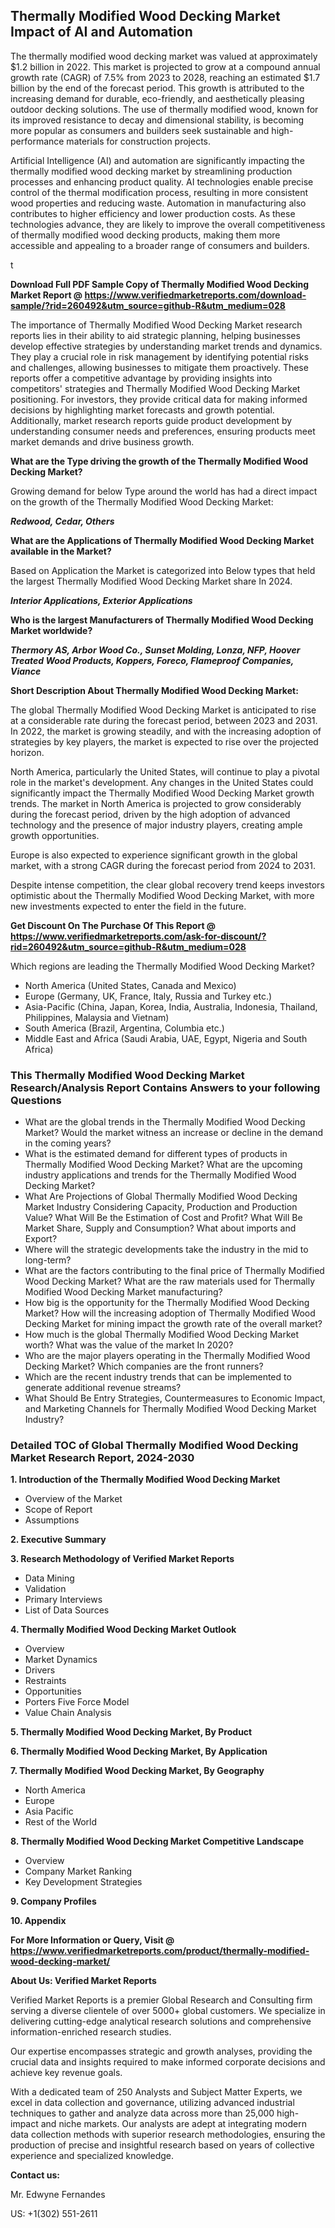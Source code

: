 <h2>Thermally Modified Wood Decking Market Impact of AI and Automation</h2><p>The thermally modified wood decking market was valued at approximately $1.2 billion in 2022. This market is projected to grow at a compound annual growth rate (CAGR) of 7.5% from 2023 to 2028, reaching an estimated $1.7 billion by the end of the forecast period. This growth is attributed to the increasing demand for durable, eco-friendly, and aesthetically pleasing outdoor decking solutions. The use of thermally modified wood, known for its improved resistance to decay and dimensional stability, is becoming more popular as consumers and builders seek sustainable and high-performance materials for construction projects.</p><p>Artificial Intelligence (AI) and automation are significantly impacting the thermally modified wood decking market by streamlining production processes and enhancing product quality. AI technologies enable precise control of the thermal modification process, resulting in more consistent wood properties and reducing waste. Automation in manufacturing also contributes to higher efficiency and lower production costs. As these technologies advance, they are likely to improve the overall competitiveness of thermally modified wood decking products, making them more accessible and appealing to a broader range of consumers and builders.</p>t</p><p id="" class=""><strong>Download Full PDF Sample Copy of Thermally Modified Wood Decking Market Report @ <a href="https://www.verifiedmarketreports.com/download-sample/?rid=260492&utm_source=github-R&utm_medium=028" target="_blank">https://www.verifiedmarketreports.com/download-sample/?rid=260492&utm_source=github-R&utm_medium=028</a></strong></p><p>The importance of&nbsp;Thermally Modified Wood Decking Market research reports lies in their ability to aid strategic planning, helping businesses develop effective strategies by understanding market trends and dynamics. They play a crucial role in risk management by identifying potential risks and challenges, allowing businesses to mitigate them proactively. These reports offer a competitive advantage by providing insights into competitors' strategies and Thermally Modified Wood Decking Market positioning. For investors, they provide critical data for making informed decisions by highlighting market forecasts and growth potential. Additionally, market research reports guide product development by understanding consumer needs and preferences, ensuring products meet market demands and drive business growth.</p><p><strong>What are the&nbsp;Type driving the growth of the Thermally Modified Wood Decking Market?</strong></p><p id="" class="">Growing demand for below Type around the world has had a direct impact on the growth of the Thermally Modified Wood Decking Market:</p><em><strong>Redwood, Cedar, Others</strong></em></p><strong>What are the&nbsp;Applications&nbsp;of Thermally Modified Wood Decking Market available in the Market?</strong></p><p id="" class="">Based on Application the Market is categorized into Below types that held the largest Thermally Modified Wood Decking Market share In 2024.</p><em><strong>Interior Applications, Exterior Applications</strong></em></p><strong>Who is the largest Manufacturers of Thermally Modified Wood Decking Market worldwide?</strong></p><p><em><strong>Thermory AS, Arbor Wood Co., Sunset Molding, Lonza, NFP, Hoover Treated Wood Products, Koppers, Foreco, Flameproof Companies, Viance</strong></em></p><p id="" class=""><strong>Short Description About Thermally Modified Wood Decking Market:</strong></p><p>The global Thermally Modified Wood Decking Market is anticipated to rise at a considerable rate during the forecast period, between 2023 and 2031. In 2022, the market is growing steadily, and with the increasing adoption of strategies by key players, the market is expected to rise over the projected horizon.</p><p>North America, particularly the United States, will continue to play a pivotal role in the market's development. Any changes in the United States could significantly impact the Thermally Modified Wood Decking Market growth trends. The market in North America is projected to grow considerably during the forecast period, driven by the high adoption of advanced technology and the presence of major industry players, creating ample growth opportunities.</p><p>Europe is also expected to experience significant growth in the global market, with a strong CAGR during the forecast period from 2024 to 2031.</p><p>Despite intense competition, the clear global recovery trend keeps investors optimistic about the Thermally Modified Wood Decking Market, with more new investments expected to enter the field in the future.</p><p id="" class=""><strong>Get Discount On The Purchase Of This Report @ <a href="https://www.verifiedmarketreports.com/ask-for-discount/?rid=260492&utm_source=github-R&utm_medium=028" target="_blank">https://www.verifiedmarketreports.com/ask-for-discount/?rid=260492&utm_source=github-R&utm_medium=028</a></strong></p>Which regions are leading the Thermally Modified Wood Decking Market?</p><ul><li>North America (United States, Canada and Mexico)</li><li>Europe (Germany, UK, France, Italy, Russia and Turkey etc.)</li><li>Asia-Pacific (China, Japan, Korea, India, Australia, Indonesia, Thailand, Philippines, Malaysia and Vietnam)</li><li>South America (Brazil, Argentina, Columbia etc.)</li><li>Middle East and Africa (Saudi Arabia, UAE, Egypt, Nigeria and South Africa)</li></ul><h3 id="" class="">This Thermally Modified Wood Decking Market Research/Analysis Report Contains Answers to your following Questions</h3><ul><li>What are the global trends in the Thermally Modified Wood Decking Market? Would the market witness an increase or decline in the demand in the coming years?</li><li>What is the estimated demand for different types of products in Thermally Modified Wood Decking Market? What are the upcoming industry applications and trends for the Thermally Modified Wood Decking Market?</li><li>What Are Projections of Global Thermally Modified Wood Decking Market Industry Considering Capacity, Production and Production Value? What Will Be the Estimation of Cost and Profit? What Will Be Market Share, Supply and Consumption? What about imports and Export?</li><li>Where will the strategic developments take the industry in the mid to long-term?</li><li>What are the factors contributing to the final price of Thermally Modified Wood Decking Market? What are the raw materials used for Thermally Modified Wood Decking Market manufacturing?</li><li>How big is the opportunity for the Thermally Modified Wood Decking Market? How will the increasing adoption of Thermally Modified Wood Decking Market for mining impact the growth rate of the overall market?</li><li>How much is the global Thermally Modified Wood Decking Market worth? What was the value of the market In 2020?</li><li>Who are the major players operating in the Thermally Modified Wood Decking Market? Which companies are the front runners?</li><li>Which are the recent industry trends that can be implemented to generate additional revenue streams?</li><li>What Should Be Entry Strategies, Countermeasures to Economic Impact, and Marketing Channels for Thermally Modified Wood Decking Market Industry?</li></ul><h3 id="" class="">Detailed TOC of Global Thermally Modified Wood Decking Market Research Report, 2024-2030</h3><p id="" class=""><strong>1. Introduction of the Thermally Modified Wood Decking Market</strong></p><ul><li>Overview of the Market</li><li>Scope of Report</li><li>Assumptions</li></ul><p id="" class=""><strong>2. Executive Summary</strong></p><p id="" class=""><strong>3. Research Methodology of Verified Market Reports</strong></p><ul><li>Data Mining</li><li>Validation</li><li>Primary Interviews</li><li>List of Data Sources</li></ul><p id="" class=""><strong>4. Thermally Modified Wood Decking Market Outlook</strong></p><ul><li>Overview</li><li>Market Dynamics</li><li>Drivers</li><li>Restraints</li><li>Opportunities</li><li>Porters Five Force Model</li><li>Value Chain Analysis</li></ul><p id="" class=""><strong>5. Thermally Modified Wood Decking Market, By Product</strong></p><p id="" class=""><strong>6. Thermally Modified Wood Decking Market, By Application</strong></p><p id="" class=""><strong>7. Thermally Modified Wood Decking Market, By Geography</strong></p><ul><li>North America</li><li>Europe</li><li>Asia Pacific</li><li>Rest of the World</li></ul><p id="" class=""><strong>8. Thermally Modified Wood Decking Market Competitive Landscape</strong></p><ul><li>Overview</li><li>Company Market Ranking</li><li>Key Development Strategies</li></ul><p id="" class=""><strong>9. Company Profiles</strong></p><p id="" class=""><strong>10. Appendix</strong></p><p id="" class=""><strong>For More Information or Query, Visit @ <a href="https://www.verifiedmarketreports.com/product/thermally-modified-wood-decking-market/" target="_blank">https://www.verifiedmarketreports.com/product/thermally-modified-wood-decking-market/</a></strong></p><p id="" class=""><strong>About Us: Verified Market Reports</strong></p><p id="" class="">Verified Market Reports is a premier Global Research and Consulting firm serving a diverse clientele of over 5000+ global customers. We specialize in delivering cutting-edge analytical research solutions and comprehensive information-enriched research studies.</p><p id="" class="">Our expertise encompasses strategic and growth analyses, providing the crucial data and insights required to make informed corporate decisions and achieve key revenue goals.</p><p id="" class="">With a dedicated team of 250 Analysts and Subject Matter Experts, we excel in data collection and governance, utilizing advanced industrial techniques to gather and analyze data across more than 25,000 high-impact and niche markets. Our analysts are adept at integrating modern data collection methods with superior research methodologies, ensuring the production of precise and insightful research based on years of collective experience and specialized knowledge.</p><p id="" class=""><strong>Contact us:</strong></p><p id="" class="">Mr. Edwyne Fernandes</p><p id="" class="">US: +1(302) 551-2611</p>